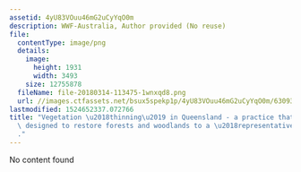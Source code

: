 ```yaml
---
assetid: 4yU83VOuu46mG2uCyYqO0m
description: WWF-Australia, Author provided (No reuse)
file:
  contentType: image/png
  details:
    image:
      height: 1931
      width: 3493
    size: 12755878
  fileName: file-20180314-113475-1wnxqd8.png
  url: //images.ctfassets.net/bsux5spekp1p/4yU83VOuu46mG2uCyYqO0m/63093cb69695f487e1d8889309d02ed3/file-20180314-113475-1wnxqd8.png
lastmodified: 1524652337.072766
title: "Vegetation \u2018thinning\u2019 in Queensland - a practice that was originally\
  \ designed to restore forests and woodlands to a \u2018representative state\u2019\
  ."
---
```

No content found